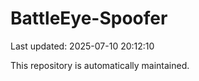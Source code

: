 # BattleEye-Spoofer

Last updated: 2025-07-10 20:12:10

This repository is automatically maintained.
